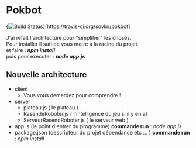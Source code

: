 <h1>Pokbot</h1>
{<img src="https://travis-ci.org/sovlin/pokbot.png?branch=master" alt="Build Status" />}[https://travis-ci.org/sovlin/pokbot]

J'ai refait l'architecture pour "simplifier" les choses.<br/>
Pour installer il sufi de vous metre a la racine du projet <br/>
et faire : <b><i>npm install</i></b><br>
puis pour executer : <b><i>node app.js</i></b>
<h2>Nouvelle architecture</h2>
<ul>
    <li>client
        <ul>
            <li>Vous vous demerdez pour comprendre !</li>
        </ul>
    </li>
    <li>server
        <ul>
            <li>plateau.js ( le plateau )</li>
            <li>RasendeRoboter.js ( l'intelligence du jeu si il y en a)</li>
            <li>ServeurRasendRoboter.js ( le serveur web )</li>
        </ul>
    </li>
    <li>app.js (le point d'entrer du programme) <b>commande run</b> : <i>node app.js</i></li>
    <li>package.json (descripteur du projet dépendance etc ... ) <b>commande run</b> : <i>npm install</i></li>
</ul>
